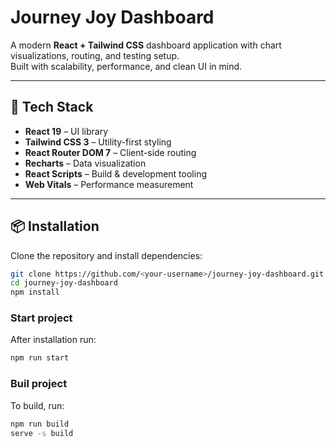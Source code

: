 # Journey Joy Dashboard

A modern **React + Tailwind CSS** dashboard application with chart visualizations, routing, and testing setup.  
Built with scalability, performance, and clean UI in mind.

---

## 🚀 Tech Stack

- **React 19** – UI library
- **Tailwind CSS 3** – Utility-first styling
- **React Router DOM 7** – Client-side routing
- **Recharts** – Data visualization
- **React Scripts** – Build & development tooling
- **Web Vitals** – Performance measurement

---

## 📦 Installation

Clone the repository and install dependencies:

```bash
git clone https://github.com/<your-username>/journey-joy-dashboard.git
cd journey-joy-dashboard
npm install
```

### Start project

After installation run:

```bash
npm run start
```

### Buil project

To build, run:

```bash
npm run build
serve -s build
```
